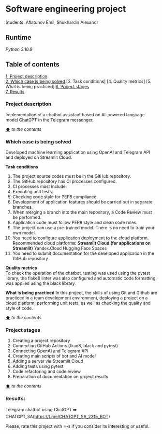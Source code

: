 # Software engineering project

Students: Aflatunov Emil, Shukhardin Alexandr


## **Runtime**
*Python 3.10.6*

## **Table of contents**
[1. Project description](#project-description)  
[2. Which case is being solved](#which-case-is-being-solved)
[3. Task conditions]
[4. Quality metrics]
[5. What is being practiced]
[6. Project stages](#project-stages)  
[7. Results](#results)  

### **Project description**
   Implementation of a chatbot assistant based on AI-powered language model ChatGPT in the Telegram messenger.

[**⬆**](#table-of-contents) *to the contents*

### **Which case is being solved**
   Developed machine learning application using OpenAI and Telegram API and deployed on Streamlit Cloud.

**Task conditions**
   1. The project source codes must be in the GitHub repository.
   2. The GitHub repository has CI processes configured.
   3. CI processes must include:
   4. Executing unit tests.
   5. Checking code style for PEP8 compliance.
   6. Development of application features should be carried out in separate branches.
   7. When merging a branch into the main repository, a Code Review must be performed.
   8. Application code must follow PEP8 style and clean code rules.
   9. The project can use a pre-trained model. There is no need to train your own model.
   10. You need to configure application deployment to the cloud platform. Recommended cloud platforms:
         **Streamlit Cloud (for applications on Streamlit)**
         Yandex.Cloud
         Hugging Face Spaces
   11. You need to submit documentation for the developed application in the GitHub repository

**Quality metrics**  
   To check the operation of the chatbot, testing was used using the pytest library, the flake8 linter was also configured and automatic code formatting was applied using the black library.

**What is being practiced**
   In this project, the skills of using Git and Github are practiced in a team development environment, deploying a project on a cloud platform, performing unit tests, as well as checking the quality and style of code.

[**⬆**](#table-of-contents) *to the contents*

### **Project stages**
   1. Creating a project repository
   2. Connecting GitHub Actions (fkae8, black and pytest)
   3. Connecting OpenAI and Telegram API
   4. Creating main scripts of bot and AI model
   5. Adding a server via Streamlit Cloud
   6. Adding tests using pytest
   7. Code refactoring and code review
   8. Preparation of documentation on project results

[**⬆**](#table-of-contents) *to the contents*

### **Results:**
   Telegram chatbot using ChatGPT ➡️ CHATGPT_SA(https://t.me/CHATGPT_SA_2315_BOT)

Please, rate this project with ⭐️-s if you consider its interesting or useful.
